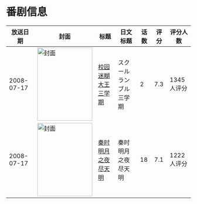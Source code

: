 # 番剧信息

|放送日期|封面|标题|日文标题|话数|评分|评分人数|
|---|---|---|---|---|---|---|
|2008-07-17|<img src="https://lain.bgm.tv/pic/cover/c/44/a2/1879_2bWOg.jpg" alt="封面" style="width:150px;height:200px;object-fit:cover;">|[校园迷糊大王 三学期](https://bangumi.tv/subject/1879)|スクールランブル 三学期|2|7.3|1345人评分|
|2008-07-17|<img src="https://lain.bgm.tv/pic/cover/c/44/ac/2769_H6YNj.jpg" alt="封面" style="width:150px;height:200px;object-fit:cover;">|[秦时明月之夜尽天明](https://bangumi.tv/subject/2769)|秦时明月之夜尽天明|18|7.1|1222人评分|
